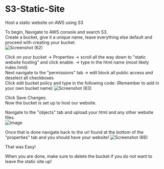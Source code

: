 # S3-Static-Site
Host a static website on AWS using S3

To begin, Navigate to AWS console and search S3. <br/>
Create a bucket, give it a unique name, leave everything else default and proceed with creating your bucket. <br/>
![Screenshot (62)](https://github.com/user-attachments/assets/d87e3117-cc96-4551-971b-638746cd643c)

Click on your bucket -> Properties -> scroll all the way down to "static website hosting" and click enable. -> type in the html name (most likely index.hmtl) <br/>
Next navigate to the "permissions" tab -> edit block all public access and deselect all checkboxes <br/>
Click edit bucket policy and type in the following code: (Remember to add in your own bucket name)
![Screenshot (63)](https://github.com/user-attachments/assets/9f935479-8fde-48ff-ae4c-0cbe94d45eaa)

Click Save Changes. <br/>
Now the bucket is set up to host our website. <br/>

Navigate to the "objects" tab and upload your html and any other website files. <br/>
![image](https://github.com/user-attachments/assets/846a66af-4b72-41a3-8f0f-2d543300b077)

Once that is done navigate back to the url found at the bottom of the "properties" tab and you should have your website!
![Screenshot (66)](https://github.com/user-attachments/assets/99bfff9f-aefc-43f1-acd2-cc8fff466065)

That was Easy!

When you are done, make sure to delete the bucket if you do not want to leave the static site up!
